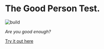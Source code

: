 # The Good Person Test. 

![build](https://api.travis-ci.org/dacredenny/pwa-gpt.svg?branch=master)

*Are you good enough?*

[Try it out here](https://pwa-gpt.surge.sh/)